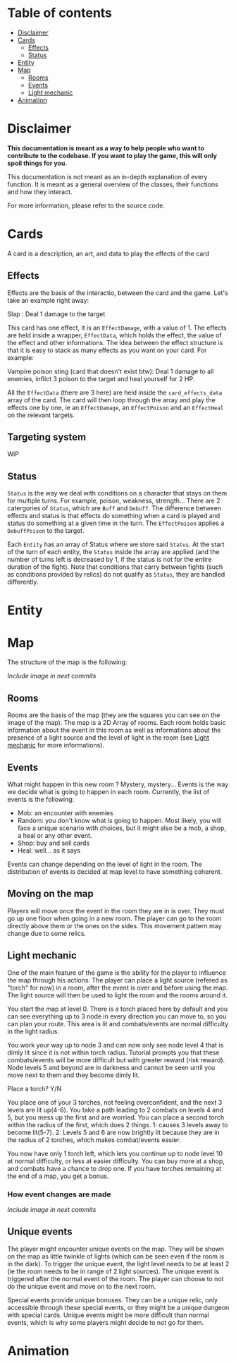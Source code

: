 # Table of contents

- [Disclaimer](#disclaimer)
- [Cards](#cards)
    - [Effects](#effects)
    - [Status](#status)
- [Entity](#entity)
- [Map](#map)
    - [Rooms](#rooms)
    - [Events](#events)
    - [Light mechanic](#light-mechanic)
- [Animation](#animation)

# Disclaimer

**This documentation is meant as a way to help people who want to contribute to the codebase. If you want to play the game, this will only spoil things for you.**

This documentation is not meant as an in-depth explanation of every function. It is meant as a general overview of the classes, their functions and how they interact. 

For more information, please refer to the source code.

# Cards

A card is a description, an art, and data to play the effects of the card

## Effects

Effects are the basis of the interactio, between the card and the game. Let's take an example right away:

Slap : Deal 1 damage to the target

This card has one effect, it is an `EffectDamage`, with a value of 1. The effects are held inside a wrapper, `EffectData`, which holds the effect, the value of the effect and other informations. The idea between the effect structure is that it is easy to stack as many effects as you want on your card. For example:

Vampire poison sting (card that doesn't exist btw): Deal 1 damage to all enemies, inflict 3 poison to the target and heal yourself for 2 HP.

All the `EffectData` (there are 3 here) are held inside the `card_effects_data` array of the card. The card will then loop through the array and play the effects one by one, ie an `EffectDamage`, an `EffectPoison` and an `EffectHeal` on the relevant targets.

## Targeting system

WiP

## Status

`Status` is the way we deal with conditions on a character that stays on them for multiple turns. For example, poison, weakness, strength... There are 2 catergories of `Status`, which are `Buff` and `Debuff`. The difference between effects and status is that effects do something when a card is played and status do something at a given time in the turn. The `EffectPoison` applies a `DebuffPoison` to the target.

Each `Entity` has an array of Status where we store said `Status`. At the start of the turn of each entity, the `Status` inside the array are applied (and the number of turns left is decreased by 1, if the status is not for the entire duration of the fight). Note that conditions that carry between fights (such as conditions provided by relics) do not qualify as `Status`, they are handled differently.

# Entity

# Map

The structure of the map is the following:

*Include image in next commits*

## Rooms

Rooms are the basis of the map (they are the squares you can see on the image of the map). The map is a 2D Array of rooms. Each room holds basic information about the event in this room as well as informations about the presence of a light source and the level of light in the room (see [Light mechanic](#light-mechanic) for more informations).

## Events

What might happen in this new room ? Mystery, mystery... Events is the way we decide what is going to happen in each room. Currently, the list of events is the following:

- Mob: an encounter with enemies
- Random: you don't know what is going to happen. Most likely, you will face a unique scenario with choices, but it might also be a mob, a shop, a heal or any other event.
- Shop: buy and sell cards
- Heal: well... as it says

Events can change depending on the level of light in the room. The distribution of events is decided at map level to have something coherent.

## Moving on the map

Players will move once the event in the room they are in is over. They must go up one floor when going in a new room. The player can go to the room directly above them or the ones on the sides. This movement pattern may change due to some relics.

## Light mechanic

One of the main feature of the game is the ability for the player to influence the map through his actions. The player can place a light source (refered as "torch" for now) in a room, after the event is over and before using the map. The light source will then be used to light the room and the rooms around it.

You start the map at level 0. There is a torch placed here by default and you can see everything up to 3 node in every direction you can move to, so you can plan your route. This area is lit and combats/events are normal difficulty in the light radius.

You work your way up to node 3 and can now only see node level 4 that is dimly lit since it is not within torch radius. Tutorial prompts you that these combats/events will be more difficult but with greater reward (risk reward). Node levels 5 and beyond are in darkness and cannot be seen until you move next to them and they become dimly lit.

Place a torch? Y/N

You place one of your 3 torches, not feeling overconfident, and the next 3 levels are lit up(4-6). You take a path leading to 2 combats on levels 4 and 5, but you mess up the first and are worried. You can place a second torch within the radius of the first, which does 2 things. 1: causes 3 levels away to become lit(5-7). 2: Levels 5 and 6 are now brightly lit because they are in the radius of 2 torches, which makes combat/events easier.

You now have only 1 torch left, which lets you continue up to node level 10 at normal difficulty, or less at easier difficulty. You can buy more at a shop, and combats have a chance to drop one. If you have torches remaining at the end of a map, you get a bonus.

### How event changes are made

*Include image in next commits*

## Unique events

The player might encounter unique events on the map. They will be shown on the map as little twinkle of lights (which can be seen even if the room is in the dark). To trigger the unique event, the light level needs to be at least 2 (ie the room needs to be in range of 2 light sources). The unique event is triggered after the normal event of the room. The player can choose to not do the unique event and move on to the next room.

Special events provide unique bonuses. They can be a unique relic, only accessible through these special events, or they might be a unique dungeon with special cards. Unique events might be more difficult than normal events, which is why some players might decide to not go for them.

# Animation
